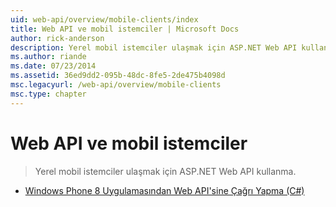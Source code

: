 ```yaml
---
uid: web-api/overview/mobile-clients/index
title: Web API ve mobil istemciler | Microsoft Docs
author: rick-anderson
description: Yerel mobil istemciler ulaşmak için ASP.NET Web API kullanma.
ms.author: riande
ms.date: 07/23/2014
ms.assetid: 36ed9dd2-095b-48dc-8fe5-2de475b4098d
msc.legacyurl: /web-api/overview/mobile-clients
msc.type: chapter
---
```

<a name="web-api-and-mobile-clients"></a>Web API ve mobil istemciler
====================
> Yerel mobil istemciler ulaşmak için ASP.NET Web API kullanma.


- [Windows Phone 8 Uygulamasından Web API'sine Çağrı Yapma (C#)](calling-web-api-from-a-windows-phone-8-application.md)

